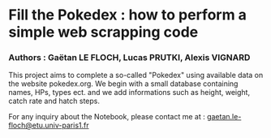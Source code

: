 # Fill the Pokedex : how to perform a simple web scrapping code
### Authors : Gaëtan LE FLOCH, Lucas PRUTKI, Alexis VIGNARD

This project aims to complete a so-called "Pokedex" using available data on the website pokedex.org. We begin with a small database containing names, HPs, types ect. and we add informations such as height, weight, catch rate and hatch steps.

For any inquiry about the Notebook, please contact me at : gaetan.le-floch@etu.univ-paris1.fr
